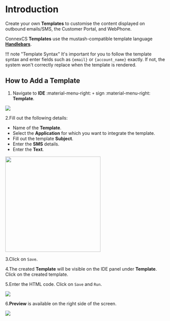 # Introduction

Create your own **Templates** to customise the content displayed on outbound emails/SMS, the Customer Portal, and WebPhone.

ConnexCS **Templates** use the mustash-compatible template language [**Handlebars**](https://handlebarsjs.com/guide/).

!!! note "Template Syntax"
    It's important for you to follow the template syntax and enter fields such as `{email}` or `{account_name}` exactly. If not, the system won't  correctly replace when the template is rendered.

## How to Add a Template

1. Navigate to **IDE** :material-menu-right: `+` sign :material-menu-right: **Template**.

<img src= "/apps/img/template1.png">

2.Fill out the following details:
   + Name of the **Template**.
   + Select the **Application** for which you want to integrate the template.
   + Fill out the template **Subject**.
   + Enter the **SMS** details.
   + Enter the **Text**.

<img src= "/apps/img/template2.png" width="300">

3.Click on `Save`.

4.The created **Template** will be visible on the IDE panel under **Template**. Click on the created template.

5.Enter the HTML code. Click on `Save` and `Run`.

<img src= "/apps/img/template3.png">

6.**Preview** is available on the right side of the screen.

<img src= "/apps/img/template4.png">

